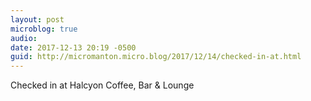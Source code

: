 ```yaml
---
layout: post
microblog: true
audio: 
date: 2017-12-13 20:19 -0500
guid: http://micromanton.micro.blog/2017/12/14/checked-in-at.html
---
```

Checked in at Halcyon Coffee, Bar & Lounge
